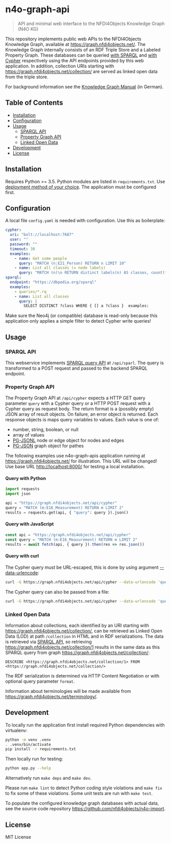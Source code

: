 # n4o-graph-api

> API and minimal web interface to the NFDI4Objects Knowledge Graph (N4O KG)

This repository implements public web APIs to the NFDI4Objects Knowledge Graph,
available at <https://graph.nfdi4objects.net/>. The Knowledge Graph internally
consists of an RDF Triple Store and a Labeled Property Graph. These databases
can be queried [with SPARQL](#sparql-api) and [with
Cypher](#property-graph-api) respectively using the API endpoints provided by
this web application. In addition, collection URIs starting with
<https://graph.nfdi4objects.net/collection/> are served as linked open data
from the triple store.

For background information see the [Knowledge Graph Manual](https://nfdi4objects.github.io/n4o-graph/) (in German).

## Table of Contents

- [Installation](#installation)
- [Configuration](#configuration)
- [Usage](#usage)
  - [SPARQL API](#sparql-api)
  - [Property Graph API](#property-graph-api)
  - [Linked Open Data](#linked-open-data)
- [Development](#development)
- [License](#license)

## Installation

Requires Python >= 3.5. Python modules are listed in `requirements.txt`. Use [deployment method of your choice](https://flask.palletsprojects.com/en/2.0.x/deploying/#self-hosted-options). The application must be configured first.

## Configuration

A local file `config.yaml` is needed with configuration. Use this as boilerplate:

~~~yaml
cypher: 
  uri: "bolt://localhost:7687"
  user: ""
  password: "" 
  timeout: 30
  examples:
    - name: Get some people
      query: "MATCH (n:E21_Person) RETURN n LIMIT 10"
    - name: List all classes (= node labels)
      query: "MATCH (n)\n RETURN distinct labels(n) AS classes, count(*) AS count"
sparql:
  endpoint: "https://dbpedia.org/sparql"
  examples:
    - queries/*.rq
    - name: List all classes
      query: |
        SELECT DISTINCT ?class WHERE { [] a ?class }  examples:
~~~

Make sure the Neo4j (or compatible) database is read-only because this application only applies a simple filter to detect Cypher write queries!

## Usage

### SPARQL API

This webservice implements [SPARQL query API](https://www.w3.org/TR/2013/REC-sparql11-protocol-20130321/#query-operation) at `/api/sparl`. The query is transformed to a POST request and passed to the backend SPARQL endpoint.

### Property Graph API

The Property Graph API at `/api/cypher` expects a HTTP GET query parameter `query` with a Cypher query or a HTTP POST request with a Cypher query as request body. The return format is a (possibly empty) JSON array of result objects. On failure, an error object is returned. Each response objects is maps query variables to values. Each value is one of:

- number, string, boolean, or null
- array of values
- [PG-JSONL](https://pg-format.github.io/specification/#pg-json) node or edge object for nodes and edges
- [PG-JSON](https://pg-format.github.io/specification/#pg-jsonl) graph object for pathes

The following examples use n4o-graph-apis application running at <https://graph.nfdi4objects.net/> for illustration. This URL will be changed! Use base URL
<http://localhost:8000/> for testing a local installation.

#### Query with Python

```python
import requests
import json

api = "https://graph.nfdi4objects.net/api/cypher"
query = "MATCH (m:E16_Measurement) RETURN m LIMIT 2"
results = requests.get(api, { "query": query }).json()
```

#### Query with JavaScript

```js
const api = "https://graph.nfdi4objects.net/api/cypher"
const query = "MATCH (m:E16_Measurement) RETURN m LIMIT 2"
results = await fetch(api, { query }).then(res => res.json())
```

#### Query with curl

The Cypher query must be URL-escaped, this is done by using argument [--data-urlencode](https://curl.se/docs/manpage.html#--data-urlencode):

```sh
curl -G https://graph.nfdi4objects.net/api/cypher --data-urlencode 'query=MATCH (m:E16_Measurement) RETURN m LIMIT 2'
```

The Cypher query can also be passed from a file:

```sh
curl -G https://graph.nfdi4objects.net/api/cypher --data-urlencode 'query@queryfile.cypher'
```

### Linked Open Data

Information about collections, each identified by an URI starting with <https://graph.nfdi4objects.net/collection/>, can be retrieved as Linked Open Data (LOD) at path `/collection` in HTML and in RDF serializations. The data is retrieved via [SPARQL API](#sparql-api), so retrieving <https://graph.nfdi4objects.net/collection/1> results in the same data as this SPARQL query from graph <https://graph.nfdi4objects.net/collection/>:

~~~sparql
DESCRIBE <https://graph.nfdi4objects.net/collection/1> FROM <https://graph.nfdi4objects.net/collection/>
~~~

The RDF serialization is determined via HTTP Content Negotiation or with optional query parameter `format`.

Information about terminologies will be made available from <https://graph.nfdi4objects.net/terminology/>.

## Development

To locally run the application first install required Python dependencies with virtualenv:

~~~sh
python -m venv .venv
. .venv/bin/activate
pip install -r requirements.txt
~~~

Then locally run for testing:

~~~sh
python app.py --help
~~~

Alternatively run `make deps` and `make dev`.

Please run `make lint` to detect Python coding style violations and `make fix` to fix some of these violations. Some unit tests are run with `make test`.

To populate the configured knowledge graph databases with actual data, see the source code repository <https://github.com/nfdi4objects/n4o-import>.

## License

MIT License

